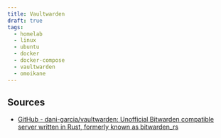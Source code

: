 ```yaml
---
title: Vaultwarden
draft: true
tags:
  - homelab
  - linux
  - ubuntu
  - docker
  - docker-compose
  - vaultwarden
  - omoikane
---
```


## Sources
- [GitHub - dani-garcia/vaultwarden: Unofficial Bitwarden compatible server written in Rust, formerly known as bitwarden\_rs](https://github.com/dani-garcia/vaultwarden)